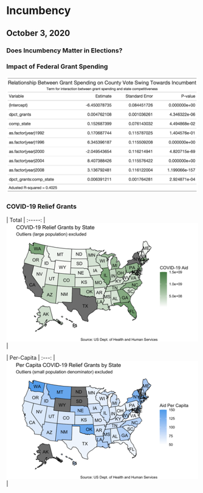 # Incumbency
## October 3, 2020

### Does Incumbency Matter in Elections?



### Impact of Federal Grant Spending

![](../figures/grant_model_gt.png)

### COVID-19 Relief Grants

| Total |
:-----:
|![](../figures/covid_aid_by_state.png) |


| Per-Capita |
:---:
|![](../figures/covid_percap_aid_by_state.png)|


